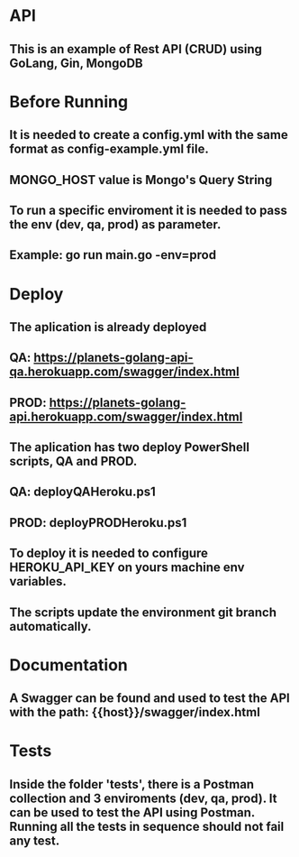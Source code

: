 # API 
## This is an example of Rest API (CRUD) using GoLang, Gin, MongoDB
#
# Before Running
## It is needed to create a config.yml with the same format as config-example.yml file. 
## MONGO_HOST value is Mongo's Query String
## To run a specific enviroment it is needed to pass the env (dev, qa, prod) as parameter.
## Example: go run main.go -env=prod
#
# Deploy
## The aplication is already deployed 
## QA: https://planets-golang-api-qa.herokuapp.com/swagger/index.html
## PROD:  https://planets-golang-api.herokuapp.com/swagger/index.html
## The aplication has two deploy PowerShell scripts, QA and PROD.
## QA: deployQAHeroku.ps1
## PROD: deployPRODHeroku.ps1
## To deploy it is needed to configure HEROKU_API_KEY on yours machine env variables.
## The scripts update the environment git branch automatically.
#
# Documentation
## A Swagger can be found and used to test the API with the path: {{host}}/swagger/index.html
#
# Tests
## Inside the folder 'tests', there is a Postman collection and 3 enviroments (dev, qa, prod). It can be used to test the API using Postman. Running all the tests in sequence should not fail any test.
##